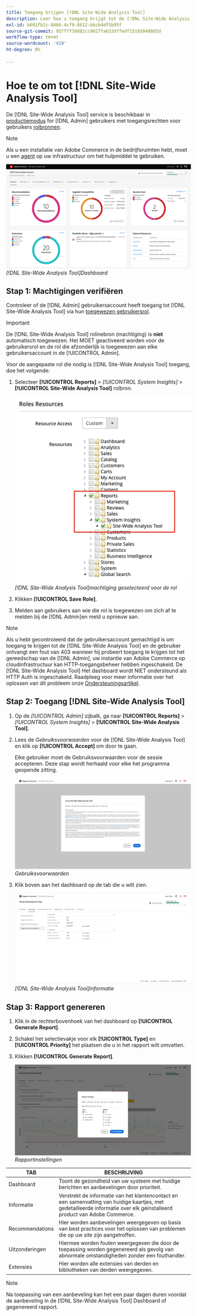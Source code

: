 ```yaml
---
title: Toegang krijgen [!DNL Site-Wide Analysis Tool]
description: Leer hoe u toegang krijgt tot de [!DNL Site-Wide Analysis Tool]
exl-id: b691fb2c-8d66-4cf9-8612-bbcb4df5b95f
source-git-commit: 95ffff39d82cc9027fa633dffedf15193040802d
workflow-type: tm+mt
source-wordcount: '410'
ht-degree: 0%

---
```


# Hoe te om tot [!DNL Site-Wide Analysis Tool]

De [!DNL Site-Wide Analysis Tool] service is beschikbaar in [productiemodus](https://docs.magento.com/user-guide/magento/installation-modes.html) for [!DNL Admin] gebruikers met toegangsrechten voor gebruikers [rolbronnen](https://docs.magento.com/user-guide/system/permissions-user-roles.html).

>[!NOTE]
>
>Als u een installatie van Adobe Commerce in de bedrijfsruimten hebt, moet u een [agent](../site-wide-analysis-tool/installation.md) op uw infrastructuur om het hulpmiddel te gebruiken.

![Analysedashboard voor de hele site](../../assets/tools/site-wide-analysis-tool-dashboard.png)
*[!DNL Site-Wide Analysis Tool]Dashboard*

## Stap 1: Machtigingen verifiëren

Controleer of de [!DNL Admin] gebruikersaccount heeft toegang tot [!DNL Site-Wide Analysis Tool] via hun [toegewezen gebruikersrol](https://docs.magento.com/user-guide/system/permissions-user-roles.html).

>[!IMPORTANT]
>
>De [!DNL Site-Wide Analysis Tool] rolinebron (machtiging) is **niet** automatisch toegewezen. Het MOET geactiveerd worden voor de gebruikersrol en de rol die afzonderlijk is toegewezen aan elke gebruikersaccount in de [!UICONTROL Admin].

Voor de aangepaste rol die nodig is [!DNL Site-Wide Analysis Tool] toegang, doe het volgende:

1. Selecteer **[!UICONTROL Reports]** > *[!UICONTROL System Insights]* > **[!UICONTROL Site-Wide Analysis Tool]** rolbron.

   ![Analysedashboard voor de hele site](../../assets/tools/swat-role-access.png)
   *[!DNL Site-Wide Analysis Tool]machtiging geselecteerd voor de rol*

1. Klikken **[!UICONTROL Save Role]**.

1. Melden aan gebruikers aan wie die rol is toegewezen om zich af te melden bij de [!DNL Admin]en meld u opnieuw aan.

>[!NOTE]
>
>Als u hebt gecontroleerd dat de gebruikersaccount gemachtigd is om toegang te krijgen tot de [!DNL Site-Wide Analysis Tool] en de gebruiker ontvangt een fout van 403 wanneer hij probeert toegang te krijgen tot het gereedschap van de [!DNL Admin], uw instantie van Adobe Commerce op cloudinfrastructuur kan HTTP-toegangsbeheer hebben ingeschakeld. De [!DNL Site-Wide Analysis Tool] Het dashboard wordt NIET ondersteund als HTTP Auth is ingeschakeld. Raadpleeg voor meer informatie over het oplossen van dit probleem onze [Ondersteuningsartikel](https://support.magento.com/hc/en-us/articles/360057400172-403-errors-when-accessing-Site-Wide-Analysis-Tool-on-Magento?_ga=2.168901729.117144580.1649172612-1623400270.1640858671).

## Stap 2: Toegang [!DNL Site-Wide Analysis Tool]

1. Op de *[!UICONTROL Admin]* zijbalk, ga naar **[!UICONTROL Reports]** > *[!UICONTROL System Insights]* > **[!UICONTROL Site-Wide Analysis Tool]**.

1. Lees de *Gebruiksvoorwaarden* voor de [!DNL Site-Wide Analysis Tool] en klik op **[!UICONTROL Accept]** om door te gaan.

   Elke gebruiker moet de Gebruiksvoorwaarden voor de sessie accepteren. Deze stap wordt herhaald voor elke het programma geopende zitting.

   ![Analysedashboard voor de hele site](../../assets/tools/swat-tos.png)
   *Gebruiksvoorwaarden*

1. Klik boven aan het dashboard op de tab die u wilt zien.

   ![Analysedashboard voor de hele site](../../assets/tools/swat-information-tab.png)
   *[!DNL Site-Wide Analysis Tool]informatie*

## Stap 3: Rapport genereren

1. Klik in de rechterbovenhoek van het dashboard op **[!UICONTROL Generate Report]**.

1. Schakel het selectievakje voor elk **[!UICONTROL Type]** en **[!UICONTROL Priority]** het plaatsen die u in het rapport wilt omvatten.

1. Klikken **[!UICONTROL Generate Report]**.

   ![Analysedashboard voor de hele site](../../assets/tools/swat-report-settings.png)
   *Rapportinstellingen*

| TAB | BESCHRIJVING |
| --- | --- |
| Dashboard | Toont de gezondheid van uw systeem met huidige berichten en aanbevelingen door prioriteit. |
| Informatie | Verstrekt de informatie van het klantencontact en een samenvatting van huidige kaartjes, met gedetailleerde informatie over elk geïnstalleerd product van Adobe Commerce. |
| Recommendations | Hier worden aanbevelingen weergegeven op basis van best practices voor het oplossen van problemen die op uw site zijn aangetroffen. |
| Uitzonderingen | Hiermee worden fouten weergegeven die door de toepassing worden gegenereerd als gevolg van abnormale omstandigheden zonder een fouthandler. |
| Extensies | Hier worden alle extensies van derden en bibliotheken van derden weergegeven. |

>[!NOTE]
>
>Na toepassing van een aanbeveling kan het een paar dagen duren voordat de aanbeveling in de [!DNL Site-Wide Analysis Tool] Dashboard of gegenereerd rapport.
